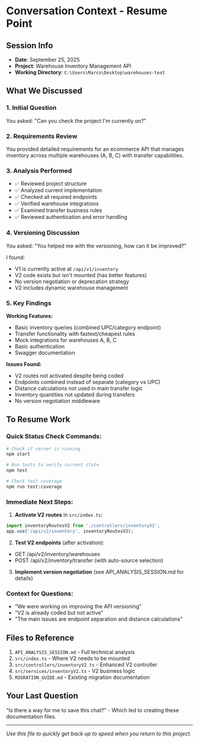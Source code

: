 # Conversation Context - Resume Point

## Session Info
- **Date**: September 25, 2025
- **Project**: Warehouse Inventory Management API
- **Working Directory**: `C:\Users\Marco\Desktop\warehouses-test`

## What We Discussed

### 1. Initial Question
You asked: "Can you check the project I'm currently on?"

### 2. Requirements Review
You provided detailed requirements for an ecommerce API that manages inventory across multiple warehouses (A, B, C) with transfer capabilities.

### 3. Analysis Performed
- ✅ Reviewed project structure
- ✅ Analyzed current implementation
- ✅ Checked all required endpoints
- ✅ Verified warehouse integrations
- ✅ Examined transfer business rules
- ✅ Reviewed authentication and error handling

### 4. Versioning Discussion
You asked: "You helped me with the versioning, how can it be improved?"

I found:
- V1 is currently active at `/api/v1/inventory`
- V2 code exists but isn't mounted (has better features)
- No version negotiation or deprecation strategy
- V2 includes dynamic warehouse management

### 5. Key Findings

**Working Features:**
- Basic inventory queries (combined UPC/category endpoint)
- Transfer functionality with fastest/cheapest rules
- Mock integrations for warehouses A, B, C
- Basic authentication
- Swagger documentation

**Issues Found:**
- V2 routes not activated despite being coded
- Endpoints combined instead of separate (category vs UPC)
- Distance calculations not used in main transfer logic
- Inventory quantities not updated during transfers
- No version negotiation middleware

## To Resume Work

### Quick Status Check Commands:
```bash
# Check if server is running
npm start

# Run tests to verify current state
npm test

# Check test coverage
npm run test:coverage
```

### Immediate Next Steps:
1. **Activate V2 routes** in `src/index.ts`:
```typescript
import inventoryRoutesV2 from './controllers/inventoryV2';
app.use('/api/v2/inventory', inventoryRoutesV2);
```

2. **Test V2 endpoints** (after activation):
- GET /api/v2/inventory/warehouses
- POST /api/v2/inventory/transfer (with auto-source selection)

3. **Implement version negotiation** (see API_ANALYSIS_SESSION.md for details)

### Context for Questions:
- "We were working on improving the API versioning"
- "V2 is already coded but not active"
- "The main issues are endpoint separation and distance calculations"

## Files to Reference
1. `API_ANALYSIS_SESSION.md` - Full technical analysis
2. `src/index.ts` - Where V2 needs to be mounted
3. `src/controllers/inventoryV2.ts` - Enhanced V2 controller
4. `src/services/inventoryV2.ts` - V2 business logic
5. `MIGRATION_GUIDE.md` - Existing migration documentation

## Your Last Question
"Is there a way for me to save this chat?" - Which led to creating these documentation files.

---
*Use this file to quickly get back up to speed when you return to this project.*